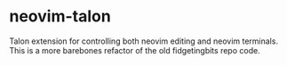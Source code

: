 # neovim-talon
Talon extension for controlling both neovim editing and neovim terminals. This is a more barebones refactor of the old fidgetingbits repo code.
